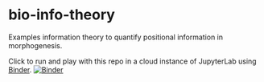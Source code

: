 # bio-info-theory
Examples information theory to quantify positional information in morphogenesis.

Click to run and play with this repo in a cloud instance of JupyterLab using [Binder](https://jupyter.org/binder).
[![Binder](https://mybinder.org/badge_logo.svg)](https://mybinder.org/v2/gh/thompsonmj/bio-info-theory/new/master/master)

